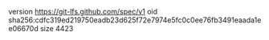 version https://git-lfs.github.com/spec/v1
oid sha256:cdfc319ed219750eadb23d625f72e7974e5fc0c0ee76fb3491eaada1ee06670d
size 4423
